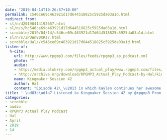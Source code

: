 ```yaml
---
date: "2019-04-14T19:26:57+10:00"
permalink: c546ce69c463921d17d644518825c5925da03a1d.html
redirect_from:
- sl/n/d20190414192657.html
- sl/n/s/hc546ce69c463921d17d644518825c5925da03a1d.html
- scrobble/2019/04/14/c546ce69c463921d17d644518825c5925da03a1d.html
- sl/n/s/ZPUWn80KRs7.html
- scrobble/Hal//c546ce69c463921d17d644518825c5925da03a1d.html
listen-of:
  h-cite:
    url: http://www.rpgmp3.com/files/feeds/rpgmp3_ap_podcast.xml
    photo: ""
    audio:
    - http://media.blubrry.com/rpgmp3_actual_play/www.rpgmp3.com/files/game_recordings/Sugar_Fuelled_Gamers/kingmaker_session_42.mp3
    - http://archive.org/download/RPGMP3_Actual_Play_Podcast-by-Hal/kingmaker_session_42.mp3
    name: Kingmaker Session 42
    author: Hal
    content: "Episode 42\_\u2013 in which Kaylen continues her awesome adventures."
title: ' \ud83c\udfa7 Listened to Kingmaker Session 42 by @rpgmp3 From #RPGMP3ActualPlayPodcast'
categories:
- scrobble
- audio
- RPGMP3 Actual Play Podcast
- Hal
- April
- 2019
- 14
---
```

